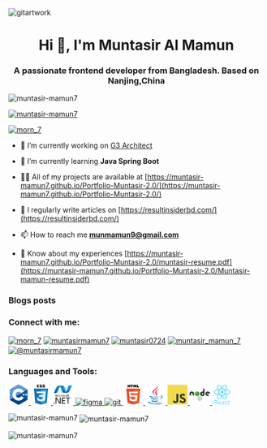 ![gitartwork](muntasirgitart.svg)

<h1 align="center">Hi 👋, I'm Muntasir Al Mamun</h1>
<h3 align="center">A passionate frontend developer from Bangladesh. Based on Nanjing,China</h3>

<p align="left"> <img src="https://komarev.com/ghpvc/?username=muntasir-mamun7&label=Profile%20views&color=0e75b6&style=flat" alt="muntasir-mamun7" /> </p>

<p align="left"> <a href="https://github.com/ryo-ma/github-profile-trophy"><img src="https://github-profile-trophy.vercel.app/?username=muntasir-mamun7" alt="muntasir-mamun7" /></a> </p>

<p align="left"> <a href="https://twitter.com/morn_7" target="blank"><img src="https://img.shields.io/twitter/follow/morn_7?logo=twitter&style=for-the-badge" alt="morn_7" /></a> </p>

- 🔭 I’m currently working on [G3 Architect](https://muntasir-mamun7.github.io/g3-arch/)

- 🌱 I’m currently learning **Java Spring Boot**

- 👨‍💻 All of my projects are available at [https://muntasir-mamun7.github.io/Portfolio-Muntasir-2.0/](https://muntasir-mamun7.github.io/Portfolio-Muntasir-2.0/)

- 📝 I regularly write articles on [https://resultinsiderbd.com/](https://resultinsiderbd.com/)

- 📫 How to reach me **munmamun9@gmail.com**

- 📄 Know about my experiences [https://muntasir-mamun7.github.io/Portfolio-Muntasir-2.0/muntasir-resume.pdf](https://muntasir-mamun7.github.io/Portfolio-Muntasir-2.0/Muntasir-mamun-resume.pdf)

### Blogs posts
<!-- BLOG-POST-LIST:START -->
<!-- BLOG-POST-LIST:END -->

<h3 align="left">Connect with me:</h3>
<p align="left">
<a href="https://twitter.com/morn_7" target="blank"><img align="center" src="https://raw.githubusercontent.com/rahuldkjain/github-profile-readme-generator/master/src/images/icons/Social/twitter.svg" alt="morn_7" height="30" width="40" /></a>
<a href="https://linkedin.com/in/muntasirmamun7" target="blank"><img align="center" src="https://raw.githubusercontent.com/rahuldkjain/github-profile-readme-generator/master/src/images/icons/Social/linked-in-alt.svg" alt="muntasirmamun7" height="30" width="40" /></a>
<a href="https://fb.com/muntasir0724" target="blank"><img align="center" src="https://raw.githubusercontent.com/rahuldkjain/github-profile-readme-generator/master/src/images/icons/Social/facebook.svg" alt="muntasir0724" height="30" width="40" /></a>
<a href="https://instagram.com/muntasir_mamun_7" target="blank"><img align="center" src="https://raw.githubusercontent.com/rahuldkjain/github-profile-readme-generator/master/src/images/icons/Social/instagram.svg" alt="muntasir_mamun_7" height="30" width="40" /></a>
<a href="https://medium.com/@muntasirmamun7" target="blank"><img align="center" src="https://raw.githubusercontent.com/rahuldkjain/github-profile-readme-generator/master/src/images/icons/Social/medium.svg" alt="@muntasirmamun7" height="30" width="40" /></a>
</p>

<h3 align="left">Languages and Tools:</h3>
<p align="left"> <a href="https://www.w3schools.com/cpp/" target="_blank" rel="noreferrer"> <img src="https://raw.githubusercontent.com/devicons/devicon/master/icons/cplusplus/cplusplus-original.svg" alt="cplusplus" width="40" height="40"/> </a> <a href="https://www.w3schools.com/css/" target="_blank" rel="noreferrer"> <img src="https://raw.githubusercontent.com/devicons/devicon/master/icons/css3/css3-original-wordmark.svg" alt="css3" width="40" height="40"/> </a> <a href="https://dotnet.microsoft.com/" target="_blank" rel="noreferrer"> <img src="https://raw.githubusercontent.com/devicons/devicon/master/icons/dot-net/dot-net-original-wordmark.svg" alt="dotnet" width="40" height="40"/> </a> <a href="https://www.figma.com/" target="_blank" rel="noreferrer"> <img src="https://www.vectorlogo.zone/logos/figma/figma-icon.svg" alt="figma" width="40" height="40"/> </a> <a href="https://git-scm.com/" target="_blank" rel="noreferrer"> <img src="https://www.vectorlogo.zone/logos/git-scm/git-scm-icon.svg" alt="git" width="40" height="40"/> </a> <a href="https://www.w3.org/html/" target="_blank" rel="noreferrer"> <img src="https://raw.githubusercontent.com/devicons/devicon/master/icons/html5/html5-original-wordmark.svg" alt="html5" width="40" height="40"/> </a> <a href="https://www.java.com" target="_blank" rel="noreferrer"> <img src="https://raw.githubusercontent.com/devicons/devicon/master/icons/java/java-original.svg" alt="java" width="40" height="40"/> </a> <a href="https://developer.mozilla.org/en-US/docs/Web/JavaScript" target="_blank" rel="noreferrer"> <img src="https://raw.githubusercontent.com/devicons/devicon/master/icons/javascript/javascript-original.svg" alt="javascript" width="40" height="40"/> </a> <a href="https://nodejs.org" target="_blank" rel="noreferrer"> <img src="https://raw.githubusercontent.com/devicons/devicon/master/icons/nodejs/nodejs-original-wordmark.svg" alt="nodejs" width="40" height="40"/> </a> <a href="https://reactjs.org/" target="_blank" rel="noreferrer"> <img src="https://raw.githubusercontent.com/devicons/devicon/master/icons/react/react-original-wordmark.svg" alt="react" width="40" height="40"/> </a> </p>

<p><img align="left" src="https://github-readme-stats.vercel.app/api/top-langs?username=muntasir-mamun7&show_icons=true&locale=en&layout=compact" alt="muntasir-mamun7" /></p>

<p>&nbsp;<img align="center" src="https://github-readme-stats.vercel.app/api?username=muntasir-mamun7&show_icons=true&locale=en" alt="muntasir-mamun7" /></p>

<p><img align="center" src="https://github-readme-streak-stats.herokuapp.com/?user=muntasir-mamun7&" alt="muntasir-mamun7" /></p>
